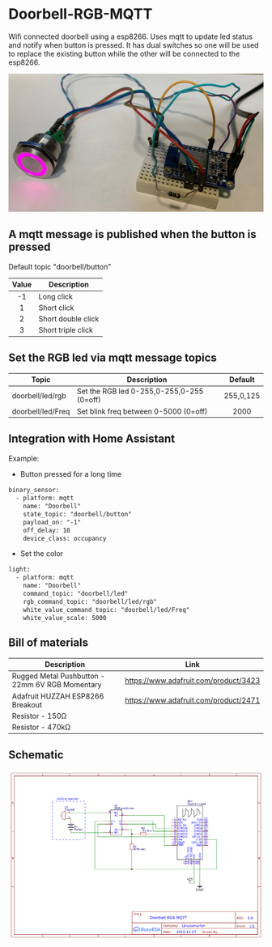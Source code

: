 # Doorbell-RGB-MQTT

Wifi connected doorbell using a esp8266.
Uses mqtt to update led status and notify when button is pressed.
It has dual switches so one will be used to replace the existing button while the other will be connected to the esp8266.

![Doorbell picture](/doorbell-rgb-mqtt.jpg)



## A mqtt message is published when the button is pressed
Default topic "doorbell/button"

| Value | Description |
| :---: | --- |
| -1 | Long click |
| 1 | Short click |
| 2 | Short double click |
| 3 | Short triple click |


## Set the RGB led via mqtt message topics

| Topic | Description | Default |
| --- | --- | :---: |
| doorbell/led/rgb | Set the RGB led 0-255,0-255,0-255 (0=off) | 255,0,125 |
| doorbell/led/Freq | Set blink freq between 0-5000  (0=off) | 2000 |

## Integration with Home Assistant
Example: 
- Button pressed for a long time
~~~
binary_sensor:
  - platform: mqtt
    name: "Doorbell"
    state_topic: "doorbell/button"
    payload_on: "-1"
    off_delay: 10
    device_class: occupancy
~~~

- Set the color
~~~
light:
  - platform: mqtt
    name: "Doorbell"
    command_topic: "doorbell/led"
    rgb_command_topic: "doorbell/led/rgb"
    white_value_command_topic: "doorbell/led/Freq"
    white_value_scale: 5000
~~~

## Bill of materials

| Description | Link |
| --- | --- |
| Rugged Metal Pushbutton - 22mm 6V RGB Momentary | https://www.adafruit.com/product/3423 |
| Adafruit HUZZAH ESP8266 Breakout | https://www.adafruit.com/product/2471 |
| Resistor - 150Ω | |
| Resistor - 470kΩ | |


## Schematic

![schematic picture](/Schematic_doorbell-rgb-mqtt.png)
